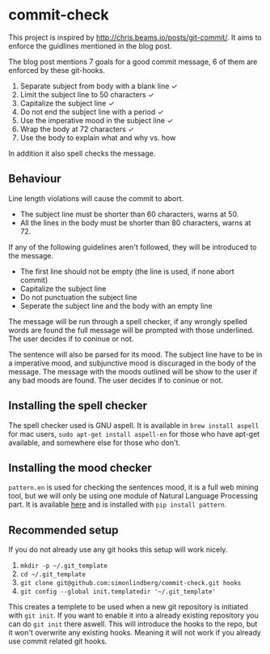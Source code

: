 # commit-check

This project is inspired by http://chris.beams.io/posts/git-commit/.
It aims to enforce the guidlines mentioned in the blog post.

The blog post mentions 7 goals for a good commit message, 6 of them are enforced by these git-hooks.
 1. Separate subject from body with a blank line ✓
 2. Limit the subject line to 50 characters ✓
 3. Capitalize the subject line ✓
 4. Do not end the subject line with a period ✓
 5. Use the imperative mood in the subject line ✓
 6. Wrap the body at 72 characters ✓
 7. Use the body to explain what and why vs. how

In addition it also spell checks the message.

## Behaviour

Line length violations will cause the commit to abort.
* The subject line must be shorter than 60 characters, warns at 50.
* All the lines in the body must be shorter than 80 characters, warns at 72.

If any of the following guidelines aren't followed, they will be introduced to the message.
* The first line should not be empty (the line is used, if none abort commit)
* Capitalize the subject line
* Do not punctuation the subject line
* Seperate the subject line and the body with an empty line

The message will be run through a spell checker, if any wrongly spelled words are found the full message will be prompted with those underlined. The user decides if to coninue or not.

The sentence will also be parsed for its mood. The subject line have to be in a imperative mood, and subjunctive mood is discuraged in the body of the message. The message with the moods outlined will be show to the user if any bad moods are found. The user decides if to coninue or not.

## Installing the spell checker

The spell checker used is GNU aspell. It is available in `brew install aspell` for mac users, `sudo apt-get install aspell-en` for those who have apt-get available, and somewhere else for those who don't.

## Installing the mood checker

`pattern.en` is used for checking the sentences mood, it is a full web mining tool, but we will only be using one module of Natural Language Processing part. It is available [here](https://github.com/clips/pattern) and is installed with `pip install pattern`.

## Recommended setup

If you do not already use any git hooks this setup will work nicely.

1. `mkdir -p ~/.git_template`
2. `cd ~/.git_template`
3. `git clone git@github.com:simonlindberg/commit-check.git hooks`
4. `git config --global init.templatedir '~/.git_template'`

This creates a templete to be used when a new git repository is initiated with `git init`.
If you want to enable it into a already existing repository you can do `git init` there aswell. This will introduce the hooks to the repo, but it won't overwrite any existing hooks. Meaning it will not work if you already use commit related git hooks.
